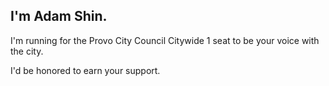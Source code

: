 
## I'm Adam Shin.

I'm running for the Provo City Council Citywide 1 seat to be your voice with the city.

I'd be honored to earn your support.
